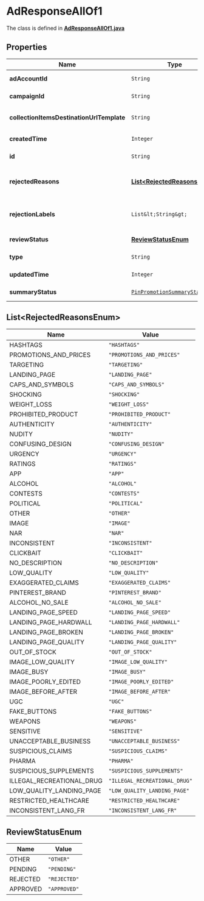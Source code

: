 

# AdResponseAllOf1

The class is defined in **[AdResponseAllOf1.java](../../src/main/java/org/openapitools/model/AdResponseAllOf1.java)**

## Properties

Name | Type | Description | Notes
------------ | ------------- | ------------- | -------------
**adAccountId** | `String` | The ID of the advertiser that this ad belongs to. |  [optional property]
**campaignId** | `String` | ID of the ad campaign that contains this ad. |  [optional property]
**collectionItemsDestinationUrlTemplate** | `String` | Destination URL template for all items within a collections drawer. |  [optional property]
**createdTime** | `Integer` | Pin creation time. Unix timestamp in seconds. |  [optional property]
**id** | `String` | The ID of this ad. |  [optional property]
**rejectedReasons** | [**List&lt;RejectedReasonsEnum&gt;**](#List&lt;RejectedReasonsEnum&gt;) | Enum reason why the pin was rejected. Returned if &lt;code&gt;review_status&lt;/code&gt; is \&quot;REJECTED\&quot;. |  [optional property]
**rejectionLabels** | `List&lt;String&gt;` | Text reason why the pin was rejected. Returned if &lt;code&gt;review_status&lt;/code&gt; is \&quot;REJECTED\&quot;. |  [optional property]
**reviewStatus** | [**ReviewStatusEnum**](#ReviewStatusEnum) | Ad review status |  [optional property]
**type** | `String` | Always \&quot;ad\&quot;. |  [optional property]
**updatedTime** | `Integer` | Last update time. Unix timestamp in seconds. |  [optional property]
**summaryStatus** | [`PinPromotionSummaryStatus`](PinPromotionSummaryStatus.md) | Ad summary status |  [optional property]






## List&lt;RejectedReasonsEnum&gt;

Name | Value
---- | -----
HASHTAGS | `"HASHTAGS"`
PROMOTIONS_AND_PRICES | `"PROMOTIONS_AND_PRICES"`
TARGETING | `"TARGETING"`
LANDING_PAGE | `"LANDING_PAGE"`
CAPS_AND_SYMBOLS | `"CAPS_AND_SYMBOLS"`
SHOCKING | `"SHOCKING"`
WEIGHT_LOSS | `"WEIGHT_LOSS"`
PROHIBITED_PRODUCT | `"PROHIBITED_PRODUCT"`
AUTHENTICITY | `"AUTHENTICITY"`
NUDITY | `"NUDITY"`
CONFUSING_DESIGN | `"CONFUSING_DESIGN"`
URGENCY | `"URGENCY"`
RATINGS | `"RATINGS"`
APP | `"APP"`
ALCOHOL | `"ALCOHOL"`
CONTESTS | `"CONTESTS"`
POLITICAL | `"POLITICAL"`
OTHER | `"OTHER"`
IMAGE | `"IMAGE"`
NAR | `"NAR"`
INCONSISTENT | `"INCONSISTENT"`
CLICKBAIT | `"CLICKBAIT"`
NO_DESCRIPTION | `"NO_DESCRIPTION"`
LOW_QUALITY | `"LOW_QUALITY"`
EXAGGERATED_CLAIMS | `"EXAGGERATED_CLAIMS"`
PINTEREST_BRAND | `"PINTEREST_BRAND"`
ALCOHOL_NO_SALE | `"ALCOHOL_NO_SALE"`
LANDING_PAGE_SPEED | `"LANDING_PAGE_SPEED"`
LANDING_PAGE_HARDWALL | `"LANDING_PAGE_HARDWALL"`
LANDING_PAGE_BROKEN | `"LANDING_PAGE_BROKEN"`
LANDING_PAGE_QUALITY | `"LANDING_PAGE_QUALITY"`
OUT_OF_STOCK | `"OUT_OF_STOCK"`
IMAGE_LOW_QUALITY | `"IMAGE_LOW_QUALITY"`
IMAGE_BUSY | `"IMAGE_BUSY"`
IMAGE_POORLY_EDITED | `"IMAGE_POORLY_EDITED"`
IMAGE_BEFORE_AFTER | `"IMAGE_BEFORE_AFTER"`
UGC | `"UGC"`
FAKE_BUTTONS | `"FAKE_BUTTONS"`
WEAPONS | `"WEAPONS"`
SENSITIVE | `"SENSITIVE"`
UNACCEPTABLE_BUSINESS | `"UNACCEPTABLE_BUSINESS"`
SUSPICIOUS_CLAIMS | `"SUSPICIOUS_CLAIMS"`
PHARMA | `"PHARMA"`
SUSPICIOUS_SUPPLEMENTS | `"SUSPICIOUS_SUPPLEMENTS"`
ILLEGAL_RECREATIONAL_DRUG | `"ILLEGAL_RECREATIONAL_DRUG"`
LOW_QUALITY_LANDING_PAGE | `"LOW_QUALITY_LANDING_PAGE"`
RESTRICTED_HEALTHCARE | `"RESTRICTED_HEALTHCARE"`
INCONSISTENT_LANG_FR | `"INCONSISTENT_LANG_FR"`


## ReviewStatusEnum

Name | Value
---- | -----
OTHER | `"OTHER"`
PENDING | `"PENDING"`
REJECTED | `"REJECTED"`
APPROVED | `"APPROVED"`





